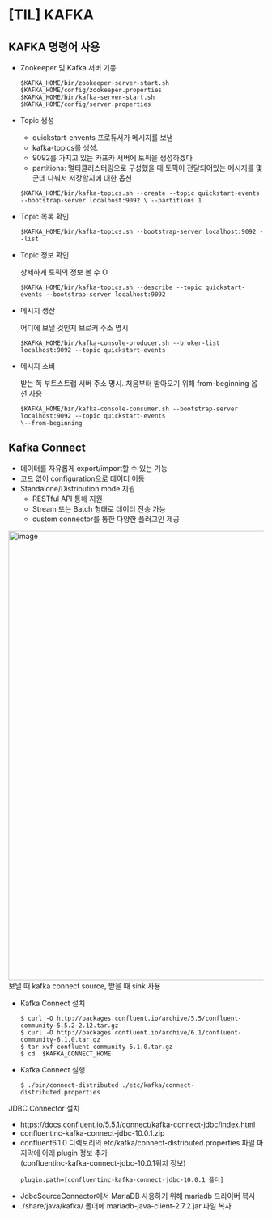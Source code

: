 # 

# [TIL] KAFKA

## KAFKA 명령어 사용

- Zookeeper 및 Kafka 서버 기동
    
    ```
    $KAFKA_HOME/bin/zookeeper-server-start.sh  $KAFKA_HOME/config/zookeeper.properties
    $KAFKA_HOME/bin/kafka-server-start.sh  $KAFKA_HOME/config/server.properties
    ```

- Topic 생성
    
    - quickstart-envents 프로듀서가 메시지를 보냄
    - kafka-topics를 생성. 
    - 9092를 가지고 있는 카프카 서버에 토픽을 생성하겠다
    - partitions: 멀티클러스터링으로 구성했을 때 토픽이 전달되어있는 메시지를 몇군데 나눠서 저장할지에 대한 옵션
    ```
    $KAFKA_HOME/bin/kafka-topics.sh --create --topic quickstart-events --bootstrap-server localhost:9092 \ --partitions 1
    ```

- Topic 목록 확인
    
    ```
    $KAFKA_HOME/bin/kafka-topics.sh --bootstrap-server localhost:9092 --list
    ```

- Topic 정보 확인
    
    상세하게 토픽의 정보 볼 수 O
    
    ```
    $KAFKA_HOME/bin/kafka-topics.sh --describe --topic quickstart-events --bootstrap-server localhost:9092
    ```
    
- 메시지 생산

    어디에 보낼 것인지 브로커 주소 명시

    ```
    $KAFKA_HOME/bin/kafka-console-producer.sh --broker-list localhost:9092 --topic quickstart-events
    ```
    
- 메시지 소비

    받는 쪽 부트스트랩 서버 주소 명시. 처음부터 받아오기 위해 from-beginning 옵션 사용
    
    ```
    $KAFKA_HOME/bin/kafka-console-consumer.sh --bootstrap-server localhost:9092 --topic quickstart-events 
    \--from-beginning
    ```
    
## Kafka Connect

- 데이터를 자유롭게 export/import할 수 있는 기능  
- 코드 없이 configuration으로 데이터 이동
- Standalone/Distribution mode 지원
  -  RESTful API 통해 지원
  -  Stream 또는 Batch 형태로 데이터 전송 가능
  -  custom connector를 통한 다양한 플러그인 제공

<img width="889" alt="image" src="https://user-images.githubusercontent.com/46602874/207630130-c7999e5c-3012-469b-98a7-7e8420b963a6.png">
보낼 때 kafka connect source, 받을 때 sink 사용

- Kafka Connect 설치

    ```
    $ curl -O http://packages.confluent.io/archive/5.5/confluent-community-5.5.2-2.12.tar.gz
    $ curl -O http://packages.confluent.io/archive/6.1/confluent-community-6.1.0.tar.gz
    $ tar xvf confluent-community-6.1.0.tar.gz
    $ cd  $KAFKA_CONNECT_HOME
    ```

- Kafka Connect 실행

    ```
    $ ./bin/connect-distributed ./etc/kafka/connect-distributed.properties
    ```

JDBC Connector 설치

- https://docs.confluent.io/5.5.1/connect/kafka-connect-jdbc/index.html
- confluentinc-kafka-connect-jdbc-10.0.1.zip 
- confluent6.1.0 디렉토리의 etc/kafka/connect-distributed.properties 파일 마지막에 아래 plugin 정보 추가  
    (confluentinc-kafka-connect-jdbc-10.0.1위치 정보)
    ```
    plugin.path=[confluentinc-kafka-connect-jdbc-10.0.1 폴더]
    ```
- JdbcSourceConnector에서 MariaDB 사용하기 위해 mariadb 드라이버 복사
- ./share/java/kafka/ 폴더에 mariadb-java-client-2.7.2.jar  파일 복사













